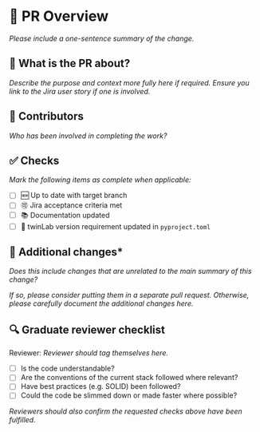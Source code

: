 # 📝 PR Overview

_Please include a one-sentence summary of the change._

## 🎯 What is the PR about?

_Describe the purpose and context more fully here if required. Ensure you link to the Jira user story if one is involved._

## 👥 Contributors

_Who has been involved in completing the work?_

## ✅ Checks

_Mark the following items as complete when applicable:_

- [ ] 🆕 Up to date with target branch
- [ ] 🉑 Jira acceptance criteria met
- [ ] 📚 Documentation updated
- [ ] 🧪 twinLab version requirement updated in `pyproject.toml`

## 📣 Additional changes\*

_Does this include changes that are unrelated to the main summary of this change?_

_If so, please consider putting them in a separate pull request._ _Otherwise, please carefully document the additional changes here._

## 🔍 Graduate reviewer checklist

Reviewer: _Reviewer should tag themselves here._

- [ ] Is the code understandable?
- [ ] Are the conventions of the current stack followed where relevant?
- [ ] Have best practices (e.g. SOLID) been followed?
- [ ] Could the code be slimmed down or made faster where possible?

_Reviewers should also confirm the requested checks above have been fulfilled._
